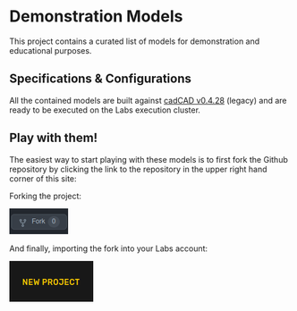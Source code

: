 # Demonstration Models
This project contains a curated list of models for demonstration and educational purposes.

## Specifications & Configurations
All the contained models are built against <a href="https://pypi.org/project/cadCAD/0.4.28/" target="_blank">cadCAD v0.4.28</a> (legacy) and are ready to be executed on the Labs execution cluster.

## Play with them!
The easiest way to start playing with these models is to first fork the Github repository by clicking the link to the repository in the upper right hand corner of this site:



Forking the project:

![](images/fork.png)

And finally, importing the fork into your Labs account:

![](images/new-project.png) 